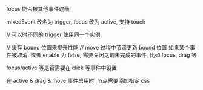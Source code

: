 focus 能否被其他事件遮蔽

mixedEvent 改名为 trigger, focus 改为 active, 支持 touch

// 可以时不同的 trigger 使用同一个实例
<Trigger id="abcd" />

// 缓存 bound 位置来提升性能
// move 过程中节流更新 bound 位置
如果某个事件被取消, 或者 enable 为 false, 需要关闭之前未完成的事件, 比如 focus, drag 等

focus/active 等是否需要在 click 等事件中设置

在 active & drag & move 事件启用时, 节点需要添加指定 css
